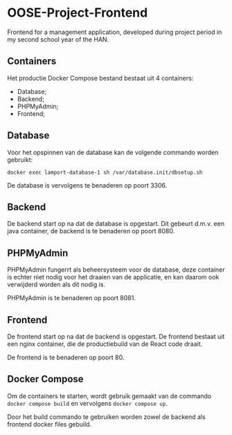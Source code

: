 # OOSE-Project-Frontend

Frontend for a management application, developed during project period in my second school year of the HAN. 

## Containers

Het productie Docker Compose bestand bestaat uit 4 containers:

- Database;
- Backend;
- PHPMyAdmin;
- Frontend;

## Database

Voor het opspinnen van de database kan de volgende commando worden gebruikt: 

```docker exec lamport-database-1 sh /var/database.init/dbsetup.sh```

De database is vervolgens te benaderen op poort 3306.

## Backend

De backend start op na dat de database is opgestart. Dit gebeurt d.m.v. een java container, de backend is te benaderen op poort 8080.

## PHPMyAdmin

PHPMyAdmin fungerrt als beheersysteem voor de database, deze container is echter niet nodig voor het draaien van de applicatie, en kan daarom ook verwijderd worden als dit nodig is.

PHPMyAdmin is te benaderen op poort 8081.

## Frontend

De frontend start op na dat de backend is opgestart. De frontend bestaat uit een nginx container, die de productiebuild van de React code draait.

De frontend is te benaderen op poort 80.

## Docker Compose

Om de containers te starten, wordt gebruik gemaakt van de commando `docker compose build` en vervolgens `docker compose up`.

Door het build commando te gebruiken worden zowel de backend als frontend docker files gebuild.
